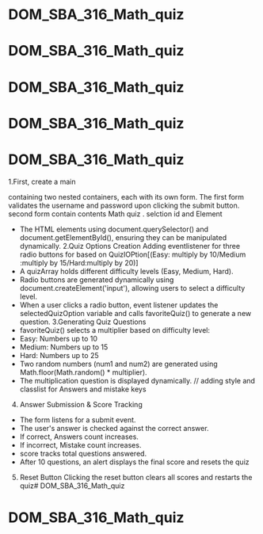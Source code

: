 # DOM_SBA_316_Math_quiz
# DOM_SBA_316_Math_quiz
# DOM_SBA_316_Math_quiz
# DOM_SBA_316_Math_quiz
# DOM_SBA_316_Math_quiz
1.First, create a main <div> containing two nested containers, each with its own form. The first form validates the username and password upon clicking the submit button.
second form contain contents Math quiz .
 selction id and Element
- The   HTML elements using document.querySelector() and document.getElementById(), ensuring they can be manipulated dynamically.
 2.Quiz Options Creation
 Adding eventlistener for three radio buttons for based on QuizIOPtion[(Easy: multiply by 10/Medium :multiply by 15/Hard:multiply by 20)] 
- A quizArray holds different  difficulty levels (Easy, Medium, Hard).
-  Radio buttons are generated dynamically using document.createElement('input'), allowing users to select a difficulty level.
- When a user clicks a radio button,  event  listener updates the selectedQuizOption variable and calls favoriteQuiz() to generate a new question.
3.Generating Quiz Questions
- favoriteQuiz() selects a multiplier based on difficulty level:
-  Easy: Numbers up to 10
-  Medium: Numbers up to 15
- Hard: Numbers up to 25
- Two random numbers (num1 and num2) are generated using Math.floor(Math.random() * multiplier).
-  The multiplication question is displayed dynamically.
// adding  style and classlist for Answers and mistake keys
4. Answer Submission & Score Tracking

- The form listens for a submit event.
-  The user's answer is checked against the correct answer.
- If correct, Answers count increases.
-  If incorrect, Mistake count increases.
- score tracks total questions answered.
-  After 10 questions, an alert displays the final score and resets the quiz
5. Reset Button
 Clicking the reset button clears all scores and restarts the quiz# DOM_SBA_316_Math_quiz

# DOM_SBA_316_Math_quiz
